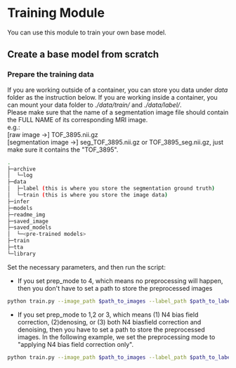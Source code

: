 # **Training Module**
You can use this module to train your own base model.
## **Create a base model from scratch**
### Prepare the training data
If you are working outside of a container, you can store you data under *data* folder as the instruction below. If you are working inside a container, you can mount your data folder to *./data/train/* and  *./data/label/*.\
Please make sure that the name of a segmentation image file should contain the FULL NAME of its corresponding MRI image. \
e.g.:\
[raw image ->] TOF_3895.nii.gz\
[segmentation image ->] seg_TOF_3895.nii.gz or TOF_3895_seg.nii.gz, just make sure it contains the "TOF_3895".


```bash
.
├─archive
│  └─log
├─data
│  ├─label (this is where you store the segmentation ground truth)
│  └─train (this is where you store the image data)
├─infer
├─models
├─readme_img
├─saved_image
├─saved_models
│  └─<pre-trained models>
├─train
├─tta
└─library
```

Set the necessary parameters, and then run the script:
- If you set prep_mode to 4, which means no preprocessing will happen, then you don't have to set a path to store the preprocessed images

```bash
python train.py --image_path $path_to_images --label_path $path_to_labels --prep_mode 4 --epochs $n_epochs --learning_rate 1e-3 --output_model $path_to_model
```

- If you set prep_mode to 1,2 or 3, which means (1) N4 bias field correction, (2)denosing, or (3) both N4 biasfield correction and denoising, then you have to set a path to store the preprocessed images. In the following example, we set the preprocessing mode to "applying N4 bias field correction only".

```bash
python train.py --image_path $path_to_images --label_path $path_to_labels --prep_mode 1 --preprocessed_path $path_to_preprocessed --epochs $n_epochs --learning_rate 1e-3 --output_model $path_to_model
```

